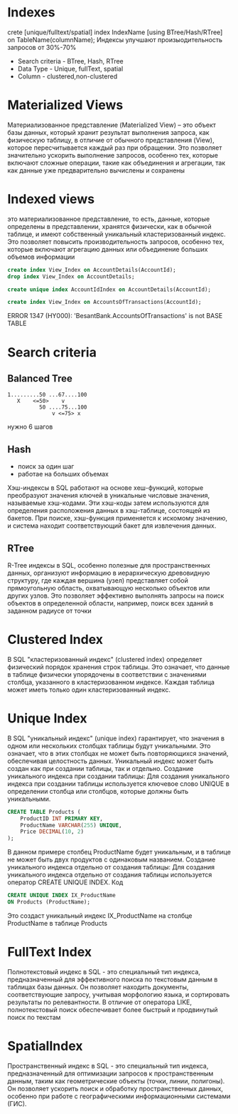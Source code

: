 # Indexes 

crete [unique/fulltext/spatial] index IndexName [using BTree/Hash/RTree] on TableName(columnName); 
Индексы улучшают произыодительность запросов от 30%-70%
- Search criteria - BTree, Hash, RTree
- Data Type - Unique, fullText, spatial
- Column - clustered,non-clustered

# Materialized Views
Материализованное представление (Materialized View) – это объект базы данных, который хранит результат выполнения запроса, как физическую таблицу, в отличие от обычного представления (View), которое пересчитывается каждый раз при обращении. Это позволяет значительно ускорить выполнение запросов, особенно тех, которые включают сложные операции, такие как объединения и агрегации, так как данные уже предварительно вычислены и сохранены

# Indexed views
это материализованное представление, то есть, данные, которые определены в представлении, хранятся физически, как в обычной таблице, и имеют собственный уникальный кластеризованный индекс. Это позволяет повысить производительность запросов, особенно тех, которые включают агрегацию данных или объединение больших объемов информации


```sql
create index View_Index on AccountDetails(AccountId);
drop index View_Index on AccountDetails;

create unique index AccountIdIndex on AccountDetails(AccountId); 
```

```sql
create index View_Index on AccountsOfTransactions(AccountId);
```
ERROR 1347 (HY000): 'BesantBank.AccountsOfTransactions' is not BASE TABLE

# Search criteria
## Balanced Tree
```
1.........50 ...67....100
   X    <=50>    v 
          50 ....75...100
              v <=75> x
```
нужно 6 шагов

## Hash
- поиск за один шаг
- работае на больших объемах

Хэш-индексы в SQL работают на основе хеш-функций, которые преобразуют значения ключей в уникальные числовые значения, называемые хэш-кодами. Эти хэш-коды затем используются для определения расположения данных в хэш-таблице, состоящей из бакетов. При поиске, хэш-функция применяется к искомому значению, и система находит соответствующий бакет для извлечения данных. 

## RTree
R-Tree индексы в SQL, особенно полезные для пространственных данных, организуют информацию в иерархическую древовидную структуру, где каждая вершина (узел) представляет собой прямоугольную область, охватывающую несколько объектов или других узлов. Это позволяет эффективно выполнять запросы на поиск объектов в определенной области, например, поиск всех зданий в заданном радиусе от точки

# Clustered Index
В SQL "кластеризованный индекс" (clustered index) определяет физический порядок хранения строк таблицы. Это означает, что данные в таблице физически упорядочены в соответствии с значениями столбца, указанного в кластеризованном индексе. Каждая таблица может иметь только один кластеризованный индекс. 

# Unique Index
В SQL "уникальный индекс" (unique index) гарантирует, что значения в одном или нескольких столбцах таблицы будут уникальными. Это означает, что в этих столбцах не может быть повторяющихся значений, обеспечивая целостность данных. Уникальный индекс может быть создан как при создании таблицы, так и отдельно. 
Создание уникального индекса при создании таблицы:
Для создания уникального индекса при создании таблицы используется ключевое слово UNIQUE в определении столбца или столбцов, которые должны быть уникальными. 

```sql
CREATE TABLE Products (
    ProductID INT PRIMARY KEY,
    ProductName VARCHAR(255) UNIQUE,
    Price DECIMAL(10, 2)
);
```
В данном примере столбец ProductName будет уникальным, и в таблице не может быть двух продуктов с одинаковым названием. 
Создание уникального индекса отдельно от создания таблицы:
Для создания уникального индекса отдельно от создания таблицы используется оператор CREATE UNIQUE INDEX.
Код
```sql
CREATE UNIQUE INDEX IX_ProductName
ON Products (ProductName);
```
Это создаст уникальный индекс IX_ProductName на столбце ProductName в таблице Products

# FullText Index
Полнотекстовый индекс в SQL - это специальный тип индекса, предназначенный для эффективного поиска по текстовым данным в таблицах базы данных. Он позволяет находить документы, соответствующие запросу, учитывая морфологию языка, и сортировать результаты по релевантности. В отличие от оператора LIKE, полнотекстовый поиск обеспечивает более быстрый и продвинутый поиск по текстам

# SpatialIndex
Пространственный индекс в SQL - это специальный тип индекса, предназначенный для оптимизации запросов к пространственным данным, таким как геометрические объекты (точки, линии, полигоны). Он позволяет ускорить поиск и обработку пространственных данных, особенно при работе с географическими информационными системами (ГИС). 

